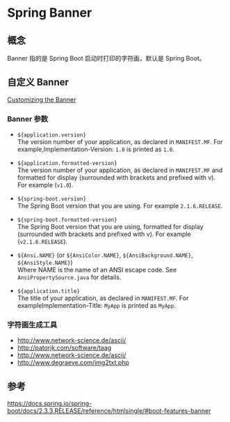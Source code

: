 # Spring Banner

## 概念
Banner 指的是 Spring Boot 启动时打印的字符画，默认是 Spring Boot。  

## 自定义 Banner
[Customizing the Banner](https://docs.spring.io/spring-boot/docs/2.3.3.RELEASE/reference/htmlsingle/#boot-features-banner)

### Banner 参数
- `${application.version}`  
The version number of your application, as declared in `MANIFEST.MF`. For example,Implementation-Version: `1.0` is printed as `1.0`.

- `${application.formatted-version}`    
The version number of your application, as declared in `MANIFEST.MF` and formatted for display (surrounded with brackets and prefixed with v). For example (`v1.0`).

- `${spring-boot.version}`    
The Spring Boot version that you are using. For example `2.1.6.RELEASE`.

- `${spring-boot.formatted-version}`    
The Spring Boot version that you are using, formatted for display (surrounded with brackets and prefixed with v). For example (`v2.1.6.RELEASE`).

- `${Ansi.NAME}` (or `${AnsiColor.NAME}`, `${AnsiBackground.NAME}`, `${AnsiStyle.NAME}`)  
Where NAME is the name of an ANSI escape code. See `AnsiPropertySource.java` for details.

- `${application.title}`   
The title of your application, as declared in `MANIFEST.MF`. For exampleImplementation-Title: `MyApp` is printed as `MyApp`.

### 字符画生成工具
-  http://www.network-science.de/ascii/
-  http://patorjk.com/software/taag
-  http://www.network-science.de/ascii/
-  http://www.degraeve.com/img2txt.php


## 参考
https://docs.spring.io/spring-boot/docs/2.3.3.RELEASE/reference/htmlsingle/#boot-features-banner
